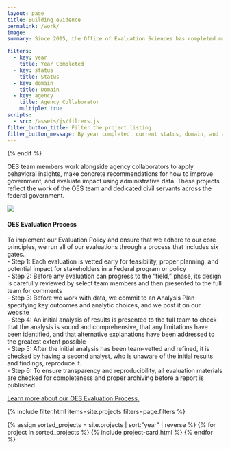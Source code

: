 ```yaml
---
layout: page
title: Building evidence
permalink: /work/
image:
summary: Since 2015, the Office of Evaluation Sciences has completed more than 70 tests with more than a dozen agencies. 

filters:
  - key: year
    title: Year Completed
  - key: status
    title: Status
  - key: domain
    title: Domain
  - key: agency
    title: Agency Collaborator
    multiple: true
scripts:
  - src: /assets/js/filters.js
filter_button_title: Filter the project listing
filter_button_message: By year completed, current status, domain, and agency collaborator
---
```


  {% endif %}
<p>OES team members work alongside agency collaborators to apply behavioral insights, make concrete recommendations for how to improve government, and evaluate impact using administrative data. These projects reflect the work of the OES team and dedicated civil servants across the federal government.</p>
  <div class="grid-container padding-top-4 margin-top-4 border-top border-base-lighter">
    <div class="grid-row grid-gap">
      <div class="tablet:grid-col-3">
        <img src="{{ '/assets/img/oes-project-process-small.png' | prepend: site.baseurl }}" class="display-block margin-x-auto square-30">
      </div>
      <div class="tablet:grid-col usa-prose">
        <h4>OES Evaluation Process</h4>
        <p>To implement our Evaluation Policy and ensure that we adhere to our core principles, we run all of our evaluations through a process that includes six gates.
          <br>
          - Step 1: Each evaluation is vetted early for feasibility, proper planning, and potential impact for stakeholders in a Federal program or policy
          <br>
          - Step 2: Before any evaluation can progress to the “field,” phase, its design is carefully reviewed by select team members and then presented to the full team for comments
          <br>
          - Step 3: Before we work with data, we commit to an Analysis Plan
specifying key outcomes and analytic choices, and we post it on our website
          <br>
          - Step 4: An initial analysis of results is presented to the full team to check that the
analysis is sound and comprehensive, that any limitations have been identified, and that alternative
explanations have been addressed to the greatest extent possible
          <br>
          - Step 5: After the initial analysis has been
team-vetted and refined, it is checked by having a second analyst, who is unaware of the initial
results and findings, reproduce it.
          <br>
          - Step 6: To ensure transparency and reproducibility, all
evaluation materials are checked for completeness and proper archiving before a report is
published.</p>
           <p><a href="{{ '/methods' | prepend: site.baseurl }}">Learn more about our OES Evaluation Process.</a></p>
      </div>
    </div>
  </div>

{% include filter.html items=site.projects filters=page.filters %}
<div class="margin-top-4">
  <div class="grid-row grid-gap">
    {% assign sorted_projects = site.projects | sort:"year" | reverse %}
    {% for project in sorted_projects %}
      {% include project-card.html %}
    {% endfor %}
  </div>
</div>
